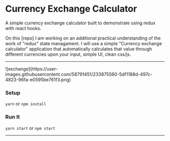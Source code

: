 # Currency Exchange Calculator

A simple currency exchange calculator built to demonstrate using redux with react hooks.

On this [repo] I am working on an additional practical understanding of the work of "redux" state managament. 
I will use a simple "Currency exchange calculator" application that automatically calculates that value through different currencies upon your input, 
simple UI, clean css/js.

<hr/>
![exchange](https://user-images.githubusercontent.com/58791451/233875560-5df1188d-497c-4823-96fa-e0595be761f3.png)

### Setup

`yarn` or `npm install`

### Run It

`yarn start` or `npm start`

---
